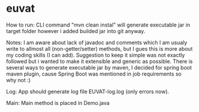 # euvat

How to run:
CLI command "mvn clean instal" will generate executable jar in target folder however i added builded jar into git anyway.

Notes:
I am aware about lack of javadoc and comments which I am usualy write to allmost all (non-getter/setter) methods, but I gues this is more about my coding skills (I can add). Suggestion to keep it simple was not exactly followed but i wanted to make it extensible and generic as possible.
There is several ways to generate executable jar by maven, I decided for spring boot maven plugin, cause Spring Boot was mentioned in job requirements so why not :)

Log:
App should generate log file EUVAT-log.log (only errors now).

Main:
Main method is placed in Demo.java
